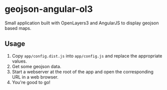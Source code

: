 # geojson-angular-ol3

Small application built with OpenLayers3 and AngularJS to display geojson based maps.

## Usage

1. Copy `app/config.dist.js` into `app/config.js` and replace the appropriate values.
2. Get some geojson data.
3. Start a webserver at the root of the app and open the corresponding URL in a web browser.
4. You're good to go!
